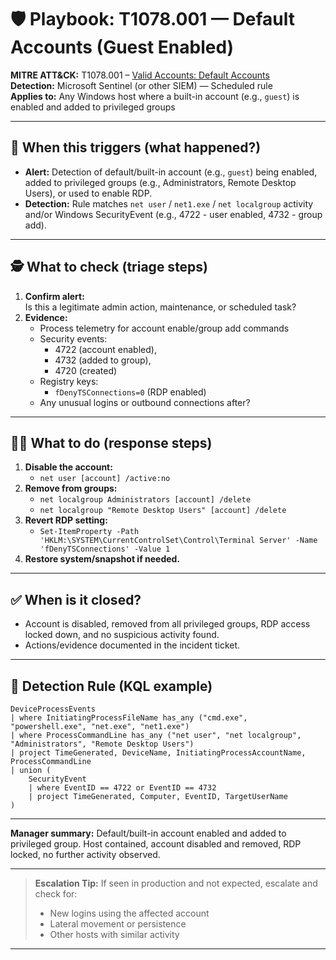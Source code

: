 # 🛡️ Playbook: T1078.001 — Default Accounts (Guest Enabled)

**MITRE ATT&CK:** T1078.001 – [Valid Accounts: Default Accounts](https://attack.mitre.org/techniques/T1078/001/)  
**Detection:** Microsoft Sentinel (or other SIEM) — Scheduled rule  
**Applies to:** Any Windows host where a built-in account (e.g., `guest`) is enabled and added to privileged groups

---

## 🚨 When this triggers (what happened?)

* **Alert:** Detection of default/built-in account (e.g., `guest`) being enabled, added to privileged groups (e.g., Administrators, Remote Desktop Users), or used to enable RDP.
* **Detection:** Rule matches `net user` / `net1.exe` / `net localgroup` activity and/or Windows SecurityEvent (e.g., 4722 - user enabled, 4732 - group add).

---

## 🕵️ What to check (triage steps)

1. **Confirm alert:**  
   Is this a legitimate admin action, maintenance, or scheduled task?
2. **Evidence:**  
   * Process telemetry for account enable/group add commands  
   * Security events:  
     - 4722 (account enabled),  
     - 4732 (added to group),  
     - 4720 (created)  
   * Registry keys:  
     - `fDenyTSConnections=0` (RDP enabled)  
   * Any unusual logins or outbound connections after?

---

## 🏃‍♂️ What to do (response steps)

1. **Disable the account:**  
   * `net user [account] /active:no`
2. **Remove from groups:**  
   * `net localgroup Administrators [account] /delete`
   * `net localgroup "Remote Desktop Users" [account] /delete`
3. **Revert RDP setting:**  
   * `Set-ItemProperty -Path 'HKLM:\SYSTEM\CurrentControlSet\Control\Terminal Server' -Name 'fDenyTSConnections' -Value 1`
4. **Restore system/snapshot if needed.**

---

## ✅ When is it closed?

* Account is disabled, removed from all privileged groups, RDP access locked down, and no suspicious activity found.
* Actions/evidence documented in the incident ticket.

---

## 📄 Detection Rule (KQL example)

```kql
DeviceProcessEvents
| where InitiatingProcessFileName has_any ("cmd.exe", "powershell.exe", "net.exe", "net1.exe")
| where ProcessCommandLine has_any ("net user", "net localgroup", "Administrators", "Remote Desktop Users")
| project TimeGenerated, DeviceName, InitiatingProcessAccountName, ProcessCommandLine
| union (
    SecurityEvent
    | where EventID == 4722 or EventID == 4732
    | project TimeGenerated, Computer, EventID, TargetUserName
)
````

---

**Manager summary:**
Default/built-in account enabled and added to privileged group. Host contained, account disabled and removed, RDP locked, no further activity observed.

---

> **Escalation Tip:**
> If seen in production and not expected, escalate and check for:
>
> * New logins using the affected account
> * Lateral movement or persistence
> * Other hosts with similar activity

---
